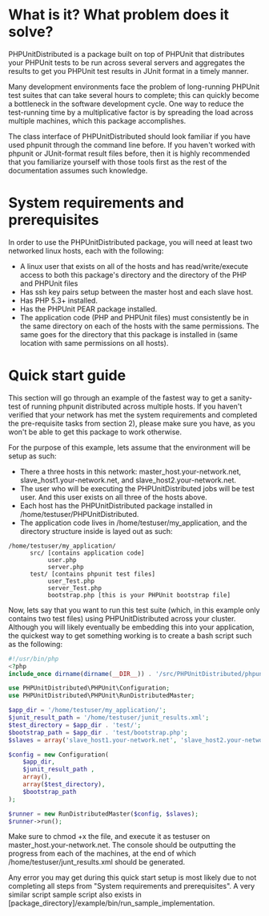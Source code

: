 What is it? What problem does it solve?
======================================

PHPUnitDistributed is a package built on top of PHPUnit that distributes your PHPUnit tests to be run across several servers and aggregates the results to get you PHPUnit test results in JUnit format in a timely manner.

Many development environments face the problem of long-running PHPUnit test suites that can take several hours to complete; this can quickly become a bottleneck in the software development cycle. One way to reduce the test-running time by a multiplicative factor is by spreading the load across multiple machines, which this package accomplishes.

The class interface of PHPUnitDistributed should look familiar if you have used phpunit through the command line before. If you haven't worked with phpunit or JUnit-format result files before, then it is highly recommended that you familiarize yourself with those tools first as the rest of the documentation assumes such knowledge.

System requirements and prerequisites
======================================

In order to use the PHPUnitDistributed package, you will need at least two networked linux hosts, each with the following:

- A linux user that exists on all of the hosts and has read/write/execute access to both this package's directory and the directory of the PHP and PHPUnit files
- Has ssh key pairs setup between the master host and each slave host.   
- Has PHP 5.3+ installed.   
- Has the PHPUnit PEAR package installed.  
- The application code (PHP and PHPUnit files) must consistently be in the same directory on each of the hosts with the same permissions. The same goes for the directory that this package is installed in (same location with same permissions on all hosts).

Quick start guide
======================================
This section will go through an example of the fastest way to get a sanity-test of running phpunit distributed across multiple hosts. If you haven't verified that your network has met the system requirements and completed the pre-requisite tasks from section 2), please make sure you have, as you won't be able to get this package to work otherwise.

For the purpose of this example, lets assume that the environment will be setup as such:

- There a three hosts in this network: master_host.your-network.net, slave_host1.your-network.net, and slave_host2.your-network.net.
- The user who will be executing the PHPUnitDistributed jobs will be test user. And this user exists on all three of the hosts above.
- Each host has the PHPUnitDistributed package installed in /home/testuser/PHPUnitDistributed.
- The application code lives in /home/testuser/my_application, and the directory structure inside is layed out as such:

```
/home/testuser/my_application/
      src/ [contains application code]
           user.php
           server.php
      test/ [contains phpunit test files]
           user_Test.php
           server_Test.php
           bootstrap.php [this is your PHPUnit bootstrap file]
```

Now, lets say that you want to run this test suite (which, in this example only contains two test files) using PHPUnitDistributed across your cluster. Although you will likely eventually be embedding this into your application, the quickest way to get something working is to create a bash script such as the following:

```php
#!/usr/bin/php
<?php
include_once dirname(dirname(__DIR__)) . '/src/PHPUnitDistributed/phpunitdistributed_common.php';

use PHPUnitDistributed\PHPUnit\Configuration;
use PHPUnitDistributed\PHPUnit\RunDistributedMaster;

$app_dir = '/home/testuser/my_application/';
$junit_result_path = '/home/testuser/junit_results.xml';
$test_directory = $app_dir . 'test/';
$bootstrap_path = $app_dir . 'test/bootstrap.php';
$slaves = array('slave_host1.your-network.net', 'slave_host2.your-network.net');

$config = new Configuration(
    $app_dir, 
    $junit_result_path , 
    array(), 
    array($test_directory),
    $bootstrap_path
);

$runner = new RunDistributedMaster($config, $slaves);
$runner->run();
```

Make sure to chmod +x the file, and execute it as testuser on master_host.your-network.net. The console should be outputting the progress from each of the machines, at the end of which /home/testuser/junt_results.xml should be generated.

Any error you may get during this quick start setup is most likely due to not completing all steps from "System requirements and prerequisites". A very similar script sample script also exists in [package_directory]/example/bin/run_sample_implementation.

